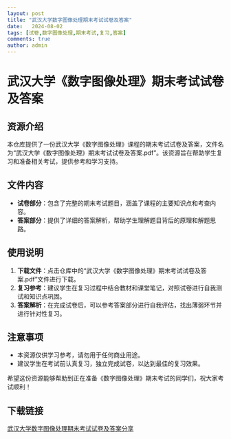 ```yaml
---
layout: post
title: "武汉大学数字图像处理期末考试试卷及答案"
date:   2024-08-02
tags: [试卷,数字图像处理,期末考试,复习,答案]
comments: true
author: admin
---
```

# 武汉大学《数字图像处理》期末考试试卷及答案

## 资源介绍

本仓库提供了一份武汉大学《数字图像处理》课程的期末考试试卷及答案，文件名为“武汉大学《数字图像处理》期末考试试卷及答案.pdf”。该资源旨在帮助学生复习和准备相关考试，提供参考和学习支持。

## 文件内容

- **试卷部分**：包含了完整的期末考试题目，涵盖了课程的主要知识点和考查内容。
- **答案部分**：提供了详细的答案解析，帮助学生理解题目背后的原理和解题思路。

## 使用说明

1. **下载文件**：点击仓库中的“武汉大学《数字图像处理》期末考试试卷及答案.pdf”文件进行下载。
2. **复习参考**：建议学生在复习过程中结合教材和课堂笔记，对照试卷进行自我测试和知识点巩固。
3. **答案解析**：在完成试卷后，可以参考答案部分进行自我评估，找出薄弱环节并进行针对性复习。

## 注意事项

- 本资源仅供学习参考，请勿用于任何商业用途。
- 建议学生在考试前认真复习，独立完成试卷，以达到最佳的复习效果。

希望这份资源能够帮助到正在准备《数字图像处理》期末考试的同学们，祝大家考试顺利！

## 下载链接

[武汉大学数字图像处理期末考试试卷及答案分享](https://pan.quark.cn/s/03413df30acf)
